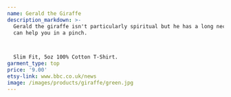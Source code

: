 ```yaml
---
name: Gerald the Giraffe
description_markdown: >-
  Gerald the giraffe isn't particularly spiritual but he has a long neck which
  can help you in a pinch.



  Slim Fit, 5oz 100% Cotton T-Shirt.
garment_type: top
price: '9.00'
etsy-link: www.bbc.co.uk/news
image: /images/products/giraffe/green.jpg
---
```

